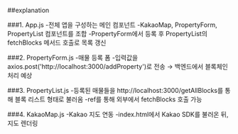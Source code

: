 ##explanation

###1. App.js
-전체 앱을 구성하는 메인 컴포넌트
-KakaoMap, PropertyForm, PropertyList 컴포넌트를 조합
-PropertyForm에서 등록 후 PropertyList의 fetchBlocks 메서드 호출로 목록 갱신

###2. PropertyForm.js
-매물 등록 폼
-입력값을 axios.post('http://localhost:3000/addProperty')로 전송 → 백엔드에서 블록체인 처리 예상

###3. PropertyList.js
-등록된 매물들을 http://localhost:3000/getAllBlocks를 통해 블록 리스트 형태로 불러옴
-ref를 통해 외부에서 fetchBlocks 호출 가능

###4. KakaoMap.js
-Kakao 지도 연동
-index.html에서 Kakao SDK를 불러온 뒤, 지도 렌더링
